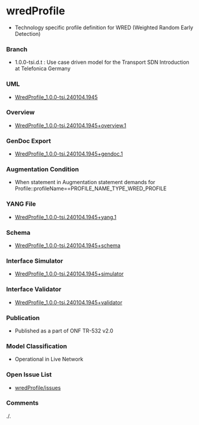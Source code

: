 # wredProfile
- Technology specific profile definition for WRED (Weighted Random Early Detection)

### Branch
- 1.0.0-tsi.d.t : Use case driven model for the Transport SDN Introduction at Telefonica Germany

### UML
- [WredProfile_1.0.0-tsi.240104.1945](./WredProfile_1.0.0-tsi.240104.1945.zip)

### Overview 
- [WredProfile_1.0.0-tsi.240104.1945+overview.1](./WredProfile_1.0.0-tsi.240104.1945+overview.1.png)

### GenDoc Export
- [WredProfile_1.0.0-tsi.240104.1945+gendoc.1](./WredProfile_1.0.0-tsi.240104.1945+gendoc.1.docx)

### Augmentation Condition
- When statement in Augmentation statement demands for Profile::profileName==PROFILE_NAME_TYPE_WRED_PROFILE

### YANG File
- [WredProfile_1.0.0-tsi.240104.1945+yang.1](./WredProfile_1.0.0-tsi.240104.1945+yang.1.zip)

### Schema
- [WredProfile_1.0.0-tsi.240104.1945+schema](./WredProfile_1.0.0-tsi.240104.1945+schema/)

### Interface Simulator
- [WredProfile_1.0.0-tsi.240104.1945+simulator](./WredProfile_1.0.0-tsi.240104.1945+simulator/)

### Interface Validator
- [WredProfile_1.0.0-tsi.240104.1945+validator](./WredProfile_1.0.0-tsi.240104.1945+validator/)

### Publication
- Published as a part of ONF TR-532 v2.0  

### Model Classification
- Operational in Live Network

### Open Issue List
- [wredProfile/issues](../../issues)

### Comments
./.

